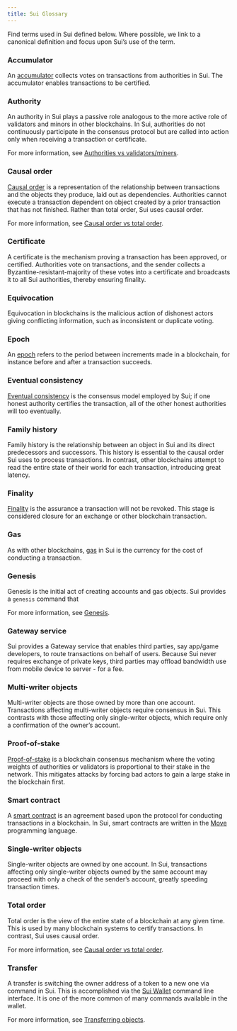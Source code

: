 ```yaml
---
title: Sui Glossary
---
```


Find terms used in Sui defined below. Where possible, we link to a canonical definition and focus upon Sui’s use of the term.


### Accumulator

An [accumulator](https://en.wikipedia.org/wiki/Accumulator_(cryptography)) collects votes on transactions from authorities in Sui.
The  accumulator enables transactions to be certified.


### Authority

An authority in Sui plays a passive role analogous to the more active role of validators and minors in other blockchains. In Sui,
authorities do not continuously participate in the consensus protocol but are called into action only when receiving a transaction or
certificate.

For more information, see [Authorities vs validators/miners](how-sui-works.md#authorities-vs-validators-miners).


### Causal order

[Causal order](https://www.scattered-thoughts.net/writing/causal-ordering/) is a representation of the relationship between transactions
and the objects they produce, laid out as dependencies. Authorities cannot execute a transaction dependent on object created by a prior
transaction that has not finished. Rather than total order, Sui uses causal order.

For more information, see [Causal order vs total order](how-sui-works.md#causal-order-vs-total-order). 


### Certificate

A certificate is the mechanism proving a transaction has been approved, or certified. Authorities vote on transactions, and the sender collects
a Byzantine-resistant-majority of these votes into a certificate and broadcasts it to all Sui authorities, thereby ensuring finality.


### Equivocation

Equivocation in blockchains is the malicious action of dishonest actors giving conflicting information, such as inconsistent or duplicate voting.


### Epoch

An [epoch](https://coinmarketcap.com/alexandria/glossary/epoch) refers to the period between increments made in a blockchain, for instance before
and after a transaction succeeds.


### Eventual consistency

[Eventual consistency](https://en.wikipedia.org/wiki/Eventual_consistency) is the consensus model employed by Sui; if one honest authority
certifies the transaction, all of the other honest authorities will too eventually.


### Family history

Family history is the relationship between an object in Sui and its direct predecessors and successors. This history is essential to the causal
order Sui uses to process transactions. In contrast, other blockchains attempt to read the entire state of their world for each transaction,
introducing great latency.


### Finality

[Finality](https://medium.com/mechanism-labs/finality-in-blockchain-consensus-d1f83c120a9a) is the assurance a transaction will not be revoked. This
stage is considered closure for an exchange or other blockchain transaction.


### Gas

As with other blockchains, [gas](https://www.investopedia.com/terms/g/gas-ethereum.asp) in Sui is the currency for the cost of conducting a transaction.


### Genesis

Genesis is the initial act of creating accounts and gas objects. Sui provides a `genesis` command that 

For more information, see [Genesis](../build/wallet.md#genesis).


### Gateway service

Sui provides a Gateway service that enables third parties, say app/game developers, to route transactions on behalf of users. Because Sui never requires
exchange of private keys, third parties may offload bandwidth use from mobile device to server - for a fee.


### Multi-writer objects

Multi-writer objects are those owned by more than one account. Transactions affecting multi-writer objects require consensus in Sui. This contrasts with
those affecting only single-writer objects, which require only a confirmation of the owner’s account.


### Proof-of-stake

[Proof-of-stake](https://en.wikipedia.org/wiki/Proof_of_stake) is a blockchain consensus mechanism where the voting weights of authorities or validators is
proportional to their stake in the network. This mitigates attacks by forcing bad actors to gain a large stake in the blockchain first. 


### Smart contract

A [smart contract](https://en.wikipedia.org/wiki/Smart_contract) is an agreement based upon the protocol for conducting transactions in a blockchain. In Sui,
smart contracts are written in the [Move](https://github.com/MystenLabs/awesome-move) programming language.


### Single-writer objects

Single-writer objects are owned by one account. In Sui, transactions affecting only single-writer objects owned by the same account may proceed with only a
check of the sender’s account, greatly speeding transaction times.


### Total order

Total order is the view of the entire state of a blockchain at any given time. This is used by many blockchain systems to certify transactions. In contrast,
Sui uses causal order.

For more information, see [Causal order vs total order](how-sui-works.md#causal-order-vs-total-order). 


### Transfer

A transfer is switching the owner address of a token to a new one via command in Sui. This is accomplished via the
[Sui Wallet](../build/wallet.md) command line interface. It is one of the more common of many commands
available in the wallet.

For more information, see [Transferring objects](../build/wallet.md#transferring-objects).
